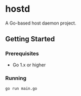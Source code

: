 # hostd

A Go-based host daemon project.

## Getting Started

### Prerequisites

- Go 1.x or higher

### Running

```bash
go run main.go
```
